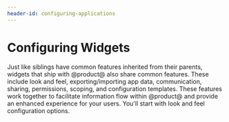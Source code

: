 ```yaml
---
header-id: configuring-applications
---
```


# Configuring Widgets

Just like siblings have common features inherited from their parents,
widgets that ship with @product@ also share common features. These include
look and feel, exporting/importing app data, communication, sharing,
permissions, scoping, and configuration templates. These features work together 
to facilitate information flow within @product@ and provide an enhanced 
experience for your users. You'll start with look and feel configuration 
options.
